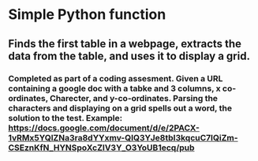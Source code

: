 # Simple Python function

## Finds the first table in a webpage, extracts the data from the table, and uses it to display a grid.

### Completed as part of a coding assesment. Given a URL containing a google doc with a tabke and 3 columns, x co-ordinates, Charecter, and y-co-ordinates. Parsing the characters and displaying on a grid spells out a word, the solution to the test. Example: https://docs.google.com/document/d/e/2PACX-1vRMx5YQlZNa3ra8dYYxmv-QIQ3YJe8tbI3kqcuC7lQiZm-CSEznKfN_HYNSpoXcZIV3Y_O3YoUB1ecq/pub
